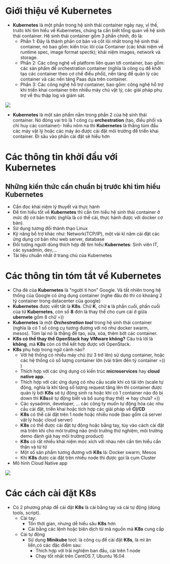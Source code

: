 # Giới thiệu về Kubernetes
- **Kubernetes** là một phần trong hệ sinh thái container ngày nay, vì thế, trước khi tìm hiểu về Kubernetes, chúng ta cần biết tổng quan về hệ sinh thái container. Hệ sinh thái container gồm 3 phần chính, đó là:
  - Phần 1: Đây là thành phần cơ bản và cốt lõi nhất trong hệ sinh thái container, nó bao gồm: kiến trúc lõi của Container (các khái niệm về runtime spec, image format spectk); khái niệm images, network và storage.
  - Phần 2: Các công nghệ về platform liên quan tới container, bao gồm: các sản phẩm để orchestration container (nghĩa là công cụ để khởi tạo các container theo cơ chế điều phối), nền tảng để quản lý các container và các nền tảng Paas dựa trên container.
  - Phần 3: Các công nghệ hỗ trợ container, bao gồm: công nghệ hỗ trợ khi triển khai container trên nhiều máy chủ vật lý, các giải pháp phụ trợ về thu thập log và giám sát.
  
<img src="https://i.imgur.com/y5C4fEp.png">

- **Kubernetes** là một sản phẩm nằm trong phần 2 của hệ sinh thái container. Nó đóng vai trò là 1 công cụ **orchestration** (tạo, điều phối và chỉ huy các container)- hiểu nôm na thì **Kubernetes** là thằng túm đầu các máy vật lý hoặc các máy ảo được cài đặt môi trường để triển khai container. Đi sâu vào phần cài đặt sẽ hiểu hơn
# Các thông tin khởi đầu với Kubernetes
## Những kiến thức cần chuẩn bị trước khi tìm hiểu Kubernetes
  - Cần đọc khái niệm lý thuyết và thực hành
  - Để tìm hiểu tốt về **Kubernetes** thì cần tìm hiểu hệ sinh thái container ở mức độ cơ bản trước (nghĩa là có thể cài, thực hành được với docker cơ bản).
  - Sử dụng tương đối thành thạo Linux
  - Kỹ năng bổ trợ khác như: Network(TCP/IP), một vài kĩ năm cài đặt các ứng dụng cơ bản như web server, database
  - Đối tượng người dùng thích hợp để tìm hiểu **Kubernetes**: Sinh viên IT, các sysadmin, dev,...
  - Tài liệu chuẩn nhất ở trang chủ của Kubernetes
 
 # Các thông tin tóm tắt về Kubernetes
  - Cha đẻ của **Kubernetes** là "người tí hon" Google. Và tất nhiên trong hệ thống của Google có ứng dụng container (nghe đâu đó thì có khoảng 2 tỷ container trong datacenter của google)
  - **Kubernetes** được viết tắt là **K8s**. Chữ **K**, chữ **s** là phần cuối, phần cuối của từ **Kubernetes**, còn số **8** đơn là thay thể cho cụm cái ở giữa **ubernete** gồm 8 chữ =))
  - **Kubernetes** là một ***Orchestration tool*** trong hệ sinh thái container (nghĩa là có 1 số công cụ tương đương với nó như docker swarm, mesos). Tóm lại nó là thằng để tạo, sửa, xóa, thêm bớt các container.
  - **K8s có thể thay thế OpenStack hay VMware không?** Câu trả lời là **không**, mà **K8s** còn có thể kết hợp được với OpenStack.
  - **K8s** phụ hợp trong ngữ cảnh nào?
    - Với hệ thống có nhiều máy chủ (từ 3 trở lên) sử dụng container, hoặc các hệ thống có số lượng container lớn (vài trăm đến tỷ container =)) )
    - Thích hợp với các ứng dụng có kiến trúc **microservices** hay **cloud native app**.
    - Thích hợp với các ứng dụng có nhu cầu scale khi có tải lớn (scale tự động, nghĩa là khi tăng số lượng request tăng lên thì container được quản lý bởi **K8s**  sẽ tự động sinh ra hoặc khi có 1 container nào đó bị down thì **K8s**sẽ tự động biết và bổ sung thay thế) => hay chưa? =))
    - Các sysadmin, developer, ... các công ty muốn tự động hóa các nhu cầu cài đặt, triển khai hoặc tích hợp các giải pháp về **CI/CD**
    - **K8s**  có thể cài đặt trên 1 node hoặc nhiều node (bao gồm cả server vật lý hoặc cloud server) 
    - **K8s** có thể được cài đặt tự động hoặc bằng tay, tùy vào cách cài đặt mà triên khi cho môi trường nào (môi trường thử nghiệm, môi trường demo đánh giá hay môi trường product)
    - **K8s** có rất nhiều khái niệm móc xích với nhau nên cần tìm hiểu cẩn thận và từ từ
    - Một số sản phẩm tương đương với **K8s** là: Docker swarm, Mesos
    - Khi **K8s** được cài đặt trên nhiều node thì được gọi là cụm Cluster
- Mô hình Cloud Native app

<img src="https://i.imgur.com/Hnj0l6g.jpg">

# Các cách cài đặt K8s
- Có 2 phương pháp để cài đặt **K8s** là cài bằng tay và cài tự động (dùng tools, script).
  - Cài tay:
    - Tốn thời gian, nhưng dễ hiểu sâu **K8s** hơn
    - Cài bằng các lệnh hoặc biên dịch từ mã nguồn mà  **K8s** cung cấp
  - Cài tự động
    - Sử dụng **Minikube** tool: là công cụ để cài đặt **K8s**, là mì ăn liền,có các đặc điểm sau:
      - Thích hợp với trải nghiệm ban đầu, cài trên 1 node
      - Chạy tốt nhất trên CentOS 7, Ubuntu 16.04


















